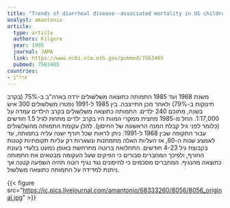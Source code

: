 ```yaml
---
title: "Trends of diarrheal disease--associated mortality in US children, 1968 through 1991"
analyst: amantonio
article:
  type: article
  authors: Kilgore
  year: 1995
  journal: JAMA
  link: https://www.ncbi.nlm.nih.gov/pubmed/7563485
  pubmed: 7563485
countries:
- ארה"ב
---
```


משנת 1968 ועד 1985 התמותה כתוצאה משלשולים ירדה בארה"ב ב-75% (בקרב תינוקות ב-79%) ולאחר מכן התייצבה. בין 1985 ל-1991 נפטרו משלשולים 300 איש בשנה, מתוכם 240 ילדים. התמותה כתוצאה משלשולים בקרב הילדים עמדה על 1:17,000. החל מ-1985 מחצית ממקרי המוות היו בקרב ילדים מתחת לגיל 1.5 חודשים (כלומר לפני גיל קבלת המנה הראשונה של החיסון).
להלן עקומת התמותה מהשלשולים עבור התקופה שבין 1968 ל-1991:
ניתן לראות שכל חורף ישנה עליה בתמותה, עד לאמצע שנות ה-80, אז העליות האלה מתמתנות ונשארות רק עליות תקופתיות קטנות בקבוצת גיל 4-23 חודשים. התחלואה ברוטה מתרחשת באופן כמעט בלעדי בעונת החורף, ולפיכך המחברים סבורים כי הפיקים שעל העקומה מבטאים את התמותה כתוצאה מהנגיף.
המחברים מסכמים כי לחיסונים נגד נגיף רוטה תהיה השפעה קטנה אך ניתנת למדידה על התמותה כתוצאה משלשול.

{{< figure src="https://ic.pics.livejournal.com/amantonio/68333260/8056/8056_original.jpg" >}}

